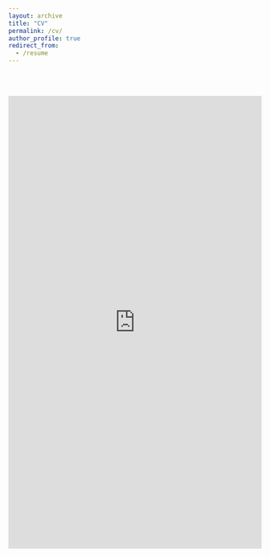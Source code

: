 ```yaml
---
layout: archive
title: "CV"
permalink: /cv/
author_profile: true
redirect_from:
  - /resume
---
```


<br><br>

<embed src="https://github.com/user-attachments/files/19556134/CV_Habicht_Git.pdf" type="application/pdf" width="100%" height="900px" />
